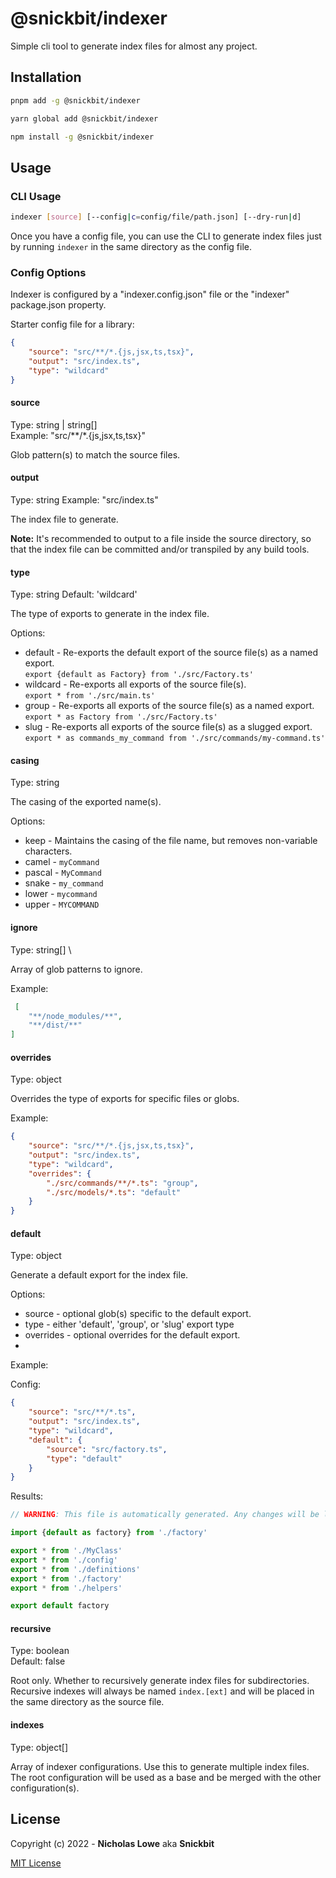 # @snickbit/indexer

Simple cli tool to generate index files for almost any project.

## Installation

```bash
pnpm add -g @snickbit/indexer
```

```bash
yarn global add @snickbit/indexer
```

```bash
npm install -g @snickbit/indexer
```

## Usage

### CLI Usage


```bash
indexer [source] [--config|c=config/file/path.json] [--dry-run|d]
```

Once you have a config file, you can use the CLI to generate index files just by running `indexer` in the same directory as the config file.


### Config Options

Indexer is configured by a "indexer.config.json" file or the "indexer" package.json property.

Starter config file for a library:

```json
{
	"source": "src/**/*.{js,jsx,ts,tsx}",
	"output": "src/index.ts",
	"type": "wildcard"
}
```

#### source

Type: string | string[] \
Example: "src/**/*.{js,jsx,ts,tsx}"

Glob pattern(s) to match the source files.

#### output

Type: string
Example: "src/index.ts"

The index file to generate.

**Note:** It's recommended to output to a file inside the source directory, so that the index file can be committed and/or transpiled by any build tools.

#### type

Type: string
Default: 'wildcard'

The type of exports to generate in the index file.

Options:

- default - Re-exports the default export of the source file(s) as a named export. \
  `export {default as Factory} from './src/Factory.ts'`
- wildcard - Re-exports all exports of the source file(s). \
  `export * from './src/main.ts'`
- group - Re-exports all exports of the source file(s) as a named export. \
  `export * as Factory from './src/Factory.ts'`
- slug - Re-exports all exports of the source file(s) as a slugged export. \
  `export * as commands_my_command from './src/commands/my-command.ts'`

#### casing

Type: string

The casing of the exported name(s).

Options:

- keep - Maintains the casing of the file name, but removes non-variable characters.
- camel - `myCommand`
- pascal - `MyCommand`
- snake - `my_command`
- lower - `mycommand`
- upper - `MYCOMMAND`

#### ignore

Type: string[] \

Array of glob patterns to ignore.

Example:

```json
 [
	"**/node_modules/**",
	"**/dist/**"
]
```

#### overrides

Type: object

Overrides the type of exports for specific files or globs.

Example:

```json
{
	"source": "src/**/*.{js,jsx,ts,tsx}",
	"output": "src/index.ts",
	"type": "wildcard",
	"overrides": {
		"./src/commands/**/*.ts": "group",
		"./src/models/*.ts": "default"
	}
}
```

#### default

Type: object

Generate a default export for the index file.

Options:
- source - optional glob(s) specific to the default export.
- type - either 'default', 'group', or 'slug' export type
- overrides - optional overrides for the default export.
- 
Example:

Config: 
```json
{
	"source": "src/**/*.ts",
	"output": "src/index.ts",
	"type": "wildcard",
	"default": {
		"source": "src/factory.ts",
		"type": "default"
	}
}
```

Results: 

```js
// WARNING: This file is automatically generated. Any changes will be lost the next time the generator is run.

import {default as factory} from './factory'

export * from './MyClass'
export * from './config'
export * from './definitions'
export * from './factory'
export * from './helpers'

export default factory
```

#### recursive

Type: boolean \
Default: false

Root only. Whether to recursively generate index files for subdirectories. Recursive indexes will always be named `index.[ext]` and will be placed in the same directory as the source file.

#### indexes

Type: object[]

Array of indexer configurations. Use this to generate multiple index files. The root configuration will be used as a base and be merged with the other configuration(s).


## License

Copyright (c) 2022 - **Nicholas Lowe** aka **Snickbit**

[MIT License](https://github.com/snickbit/indexer/blob/main/LICENSE)

